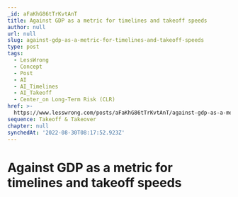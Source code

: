 ```yaml
---
_id: aFaKhG86tTrKvtAnT
title: Against GDP as a metric for timelines and takeoff speeds
author: null
url: null
slug: against-gdp-as-a-metric-for-timelines-and-takeoff-speeds
type: post
tags:
  - LessWrong
  - Concept
  - Post
  - AI
  - AI_Timelines
  - AI_Takeoff
  - Center_on Long-Term Risk (CLR)
href: >-
  https://www.lesswrong.com/posts/aFaKhG86tTrKvtAnT/against-gdp-as-a-metric-for-timelines-and-takeoff-speeds
sequence: Takeoff & Takeover
chapter: null
synchedAt: '2022-08-30T08:17:52.923Z'
---
```

# Against GDP as a metric for timelines and takeoff speeds

